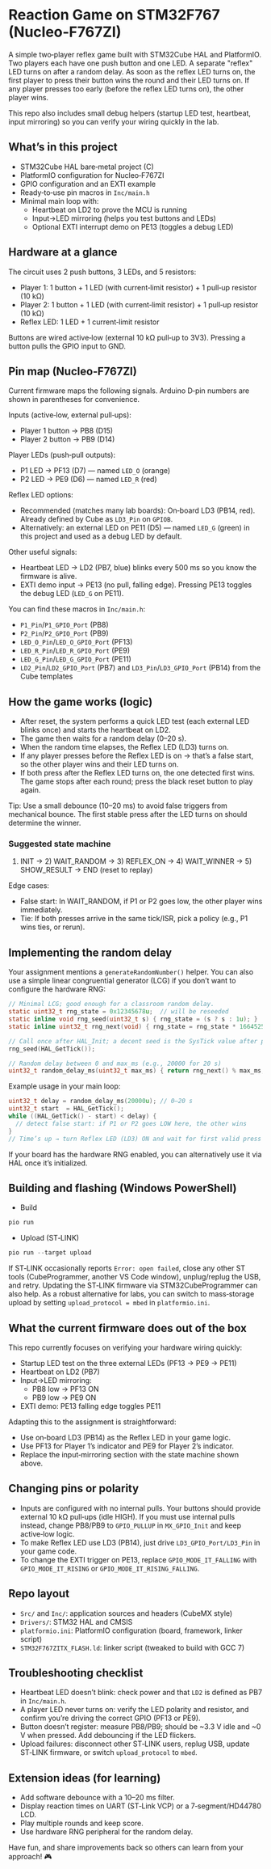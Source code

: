 # Reaction Game on STM32F767 (Nucleo‑F767ZI)

A simple two‑player reflex game built with STM32Cube HAL and PlatformIO. Two players each have one push button and one LED. A separate "reflex" LED turns on after a random delay. As soon as the reflex LED turns on, the first player to press their button wins the round and their LED turns on. If any player presses too early (before the reflex LED turns on), the other player wins.

This repo also includes small debug helpers (startup LED test, heartbeat, input mirroring) so you can verify your wiring quickly in the lab.

## What’s in this project

- STM32Cube HAL bare‑metal project (C)
- PlatformIO configuration for Nucleo‑F767ZI
- GPIO configuration and an EXTI example
- Ready‑to‑use pin macros in `Inc/main.h`
- Minimal main loop with:
  - Heartbeat on LD2 to prove the MCU is running
  - Input→LED mirroring (helps you test buttons and LEDs)
  - Optional EXTI interrupt demo on PE13 (toggles a debug LED)

## Hardware at a glance

The circuit uses 2 push buttons, 3 LEDs, and 5 resistors:
- Player 1: 1 button + 1 LED (with current‑limit resistor) + 1 pull‑up resistor (10 kΩ)
- Player 2: 1 button + 1 LED (with current‑limit resistor) + 1 pull‑up resistor (10 kΩ)
- Reflex LED: 1 LED + 1 current‑limit resistor

Buttons are wired active‑low (external 10 kΩ pull‑up to 3V3). Pressing a button pulls the GPIO input to GND.

## Pin map (Nucleo‑F767ZI)

Current firmware maps the following signals. Arduino D‑pin numbers are shown in parentheses for convenience.

Inputs (active‑low, external pull‑ups):
- Player 1 button → PB8 (D15)
- Player 2 button → PB9 (D14)

Player LEDs (push‑pull outputs):
- P1 LED → PF13 (D7)  — named `LED_O` (orange)
- P2 LED → PE9  (D6)  — named `LED_R` (red)

Reflex LED options:
- Recommended (matches many lab boards): On‑board LD3 (PB14, red). Already defined by Cube as `LD3_Pin` on `GPIOB`.
- Alternatively: an external LED on PE11 (D5) — named `LED_G` (green) in this project and used as a debug LED by default.

Other useful signals:
- Heartbeat LED → LD2 (PB7, blue) blinks every 500 ms so you know the firmware is alive.
- EXTI demo input → PE13 (no pull, falling edge). Pressing PE13 toggles the debug LED (`LED_G` on PE11).

You can find these macros in `Inc/main.h`:
- `P1_Pin`/`P1_GPIO_Port` (PB8)
- `P2_Pin`/`P2_GPIO_Port` (PB9)
- `LED_O_Pin`/`LED_O_GPIO_Port` (PF13)
- `LED_R_Pin`/`LED_R_GPIO_Port` (PE9)
- `LED_G_Pin`/`LED_G_GPIO_Port` (PE11)
- `LD2_Pin`/`LD2_GPIO_Port` (PB7) and `LD3_Pin`/`LD3_GPIO_Port` (PB14) from the Cube templates

## How the game works (logic)

- After reset, the system performs a quick LED test (each external LED blinks once) and starts the heartbeat on LD2.
- The game then waits for a random delay (0–20 s).
- When the random time elapses, the Reflex LED (LD3) turns on.
- If any player presses before the Reflex LED is on → that’s a false start, so the other player wins and their LED turns on.
- If both press after the Reflex LED turns on, the one detected first wins. The game stops after each round; press the black reset button to play again.

Tip: Use a small debounce (10–20 ms) to avoid false triggers from mechanical bounce. The first stable press after the LED turns on should determine the winner.

### Suggested state machine

1) INIT → 2) WAIT_RANDOM → 3) REFLEX_ON → 4) WAIT_WINNER → 5) SHOW_RESULT → END (reset to replay)

Edge cases:
- False start: In WAIT_RANDOM, if P1 or P2 goes low, the other player wins immediately.
- Tie: If both presses arrive in the same tick/ISR, pick a policy (e.g., P1 wins ties, or rerun).

## Implementing the random delay

Your assignment mentions a `generateRandomNumber()` helper. You can also use a simple linear congruential generator (LCG) if you don’t want to configure the hardware RNG:

```c
// Minimal LCG; good enough for a classroom random delay.
static uint32_t rng_state = 0x12345678u;  // will be reseeded
static inline void rng_seed(uint32_t s) { rng_state = (s ? s : 1u); }
static inline uint32_t rng_next(void) { rng_state = rng_state * 1664525u + 1013904223u; return rng_state; }

// Call once after HAL_Init; a decent seed is the SysTick value after plugging in.
rng_seed(HAL_GetTick());

// Random delay between 0 and max_ms (e.g., 20000 for 20 s)
uint32_t random_delay_ms(uint32_t max_ms) { return rng_next() % max_ms; }
```

Example usage in your main loop:

```c
uint32_t delay = random_delay_ms(20000u); // 0–20 s
uint32_t start  = HAL_GetTick();
while ((HAL_GetTick() - start) < delay) {
  // detect false start: if P1 or P2 goes LOW here, the other wins
}
// Time’s up → turn Reflex LED (LD3) ON and wait for first valid press
```

If your board has the hardware RNG enabled, you can alternatively use it via HAL once it’s initialized.

## Building and flashing (Windows PowerShell)

- Build

```powershell
pio run
```

- Upload (ST‑LINK)

```powershell
pio run --target upload
```

If ST‑LINK occasionally reports `Error: open failed`, close any other ST tools (CubeProgrammer, another VS Code window), unplug/replug the USB, and retry. Updating the ST‑LINK firmware via STM32CubeProgrammer can also help. As a robust alternative for labs, you can switch to mass‑storage upload by setting `upload_protocol = mbed` in `platformio.ini`.

## What the current firmware does out of the box

This repo currently focuses on verifying your hardware wiring quickly:
- Startup LED test on the three external LEDs (PF13 → PE9 → PE11)
- Heartbeat on LD2 (PB7)
- Input→LED mirroring:
  - PB8 low → PF13 ON
  - PB9 low → PE9 ON
- EXTI demo: PE13 falling edge toggles PE11

Adapting this to the assignment is straightforward:
- Use on‑board LD3 (PB14) as the Reflex LED in your game logic.
- Use PF13 for Player 1’s indicator and PE9 for Player 2’s indicator.
- Replace the input‑mirroring section with the state machine shown above.

## Changing pins or polarity

- Inputs are configured with no internal pulls. Your buttons should provide external 10 kΩ pull‑ups (idle HIGH). If you must use internal pulls instead, change PB8/PB9 to `GPIO_PULLUP` in `MX_GPIO_Init` and keep active‑low logic.
- To make Reflex LED use LD3 (PB14), just drive `LD3_GPIO_Port/LD3_Pin` in your game code.
- To change the EXTI trigger on PE13, replace `GPIO_MODE_IT_FALLING` with `GPIO_MODE_IT_RISING` or `GPIO_MODE_IT_RISING_FALLING`.

## Repo layout

- `Src/` and `Inc/`: application sources and headers (CubeMX style)
- `Drivers/`: STM32 HAL and CMSIS
- `platformio.ini`: PlatformIO configuration (board, framework, linker script)
- `STM32F767ZITX_FLASH.ld`: linker script (tweaked to build with GCC 7)

## Troubleshooting checklist

- Heartbeat LED doesn’t blink: check power and that `LD2` is defined as PB7 in `Inc/main.h`.
- A player LED never turns on: verify the LED polarity and resistor, and confirm you’re driving the correct GPIO (PF13 or PE9).
- Button doesn’t register: measure PB8/PB9; should be ~3.3 V idle and ~0 V when pressed. Add debouncing if the LED flickers.
- Upload failures: disconnect other ST‑LINK users, replug USB, update ST‑LINK firmware, or switch `upload_protocol` to `mbed`.

## Extension ideas (for learning)

- Add software debounce with a 10–20 ms filter.
- Display reaction times on UART (ST‑Link VCP) or a 7‑segment/HD44780 LCD.
- Play multiple rounds and keep score.
- Use hardware RNG peripheral for the random delay.

Have fun, and share improvements back so others can learn from your approach! 🎮
